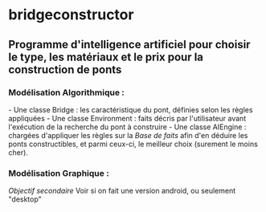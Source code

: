 # bridgeconstructor
<h2>Programme d'intelligence artificiel pour choisir le type, les matériaux et le prix pour la construction de ponts</h2>

<h3>Modélisation Algorithmique : </h3>
  - Une classe Bridge : les caractéristique du pont, définies selon les règles appliquées
  - Une classe Environment : faits décris par l'utilisateur avant l'exécution de la recherche du pont à construire
  - Une classe AIEngine : chargées d'appliquer les règles sur la <i>Base de faits</i> afin d'en déduire les ponts constructibles, et parmi ceux-ci, le meilleur choix (surement le moins cher).
  
 
<h3>Modélisation Graphique : </h3>
  <i>Objectif secondaire</i>
  Voir si on fait une version android, ou seulement "desktop"
  
